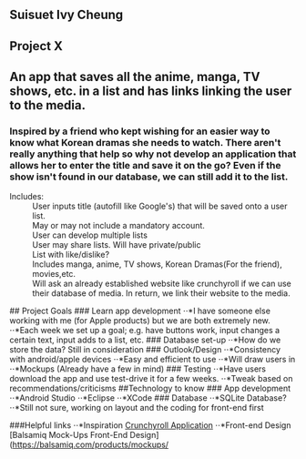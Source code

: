## Suisuet Ivy Cheung
## Project X
## An app that saves all the anime, manga, TV shows, etc. in a list and has links linking the user to the media.
### Inspired by a friend who kept wishing for an easier way to know what Korean dramas she needs to watch. There aren't really anything that help so why not develop an application that allows her to enter the title and save it on the go? Even if the show isn't found in our database, we can still add it to the list.  
<dl><dt> Includes:</dt>
<dd>User inputs title (autofill like Google's) that will be saved onto a user list.<dd>
<dd>May or may not include a mandatory account.</dd>
<dd>User can develop multiple lists</dd>
<dd>User may share lists. Will have private/public</dd>
<dd>List with like/dislike?</dd>
<dd>Includes manga, anime, TV shows, Korean Dramas(For the friend), movies,etc.</dd>
<dd>Will ask an already established website like crunchyroll if we can use their database of media. In return, we link their website to the media.</dd>
</dl>
## Project Goals
### Learn app development
⋅⋅*I have someone else working with me (for Apple products) but we are both extremely new.
⋅⋅*Each week we set up a goal; e.g. have buttons work, input changes a certain text, input adds to a list, etc.
### Database set-up
⋅⋅*How do we store the data? Still in consideration
### Outlook/Design
⋅⋅*Consistency with android/apple devices
⋅⋅*Easy and efficient to use
⋅⋅*Will draw users in
⋅⋅*Mockups (Already have a few in mind)
### Testing
⋅⋅*Have users download the app and use test-drive it for a few weeks.
⋅⋅*Tweak based on recommendations/criticisms
##Technology to know
### App development
⋅⋅*Android Studio
⋅⋅*Eclipse
⋅⋅*XCode
### Database
⋅⋅*SQLite Database?
⋅⋅*Still not sure, working on layout and the coding for front-end first

###Helpful links
⋅⋅*Inspiration
[Crunchyroll Application](https://play.google.com/store/apps/details?id=com.crunchyroll.crunchyroid&hl=en)
⋅⋅*Front-end Design
[Balsamiq Mock-Ups Front-End Design](https://balsamiq.com/products/mockups/
